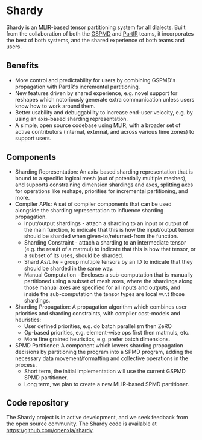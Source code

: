 # Shardy

Shardy is an MLIR-based tensor partitioning system for all dialects. Built from
the collaboration of both the [GSPMD](https://arxiv.org/abs/2105.04663) and
[PartIR](https://arxiv.org/abs/2401.11202) teams, it incorporates the best of
both systems, and the shared experience of both teams and users.

## Benefits

-   More control and predictability for users by combining GSPMD's propagation
    with PartIR's incremental partitioning.
-   New features driven by shared experience, e.g. novel support for reshapes
    which notoriously generate extra communication unless users know how to work
    around them.
-   Better usability and debuggability to increase end-user velocity, e.g. by
    using an axis-based sharding representation.
-   A simple, open source codebase using MLIR, with a broader set of active
    contributors (internal, external, and across various time zones) to support
    users.

## Components

*   Sharding Representation: An axis-based sharding representation that is bound
    to a specific logical mesh (out of potentially multiple meshes), and
    supports constraining dimension shardings and axes, splitting axes for
    operations like reshape, priorities for incremental partitioning, and more.
*   Compiler APIs: A set of compiler components that can be used alongside the
    sharding representation to influence sharding propagation.
    *   Input/output shardings - attach a sharding to an input or output of the
        main function, to indicate that this is how the input/output tensor
        should be sharded when given-to/returned-from the function.
    *   Sharding Constraint - attach a sharding to an intermediate tensor (e.g.
        the result of a matmul) to indicate that this is how that tensor, or a
        subset of its uses, should be sharded.
    *   Shard As/Like - group multiple tensors by an ID to indicate that they
        should be sharded in the same way.
    *   Manual Computation - Encloses a sub-computation that is manually
        partitioned using a subset of mesh axes, where the shardings along those
        manual axes are specified for all inputs and outputs, and inside the
        sub-computation the tensor types are local w.r.t those shardings.
*   Sharding Propagation: A propagation algorithm which combines user priorities
    and sharding constraints, with compiler cost-models and heuristics:
    *   User defined priorities, e.g. do batch parallelism then ZeRO
    *   Op-based priorities, e.g. element-wise ops first then matmuls, etc.
    *   More fine grained heuristics, e.g. prefer batch dimensions.
*   SPMD Partitioner: A component which lowers sharding propagation decisions by
    partitioning the program into a SPMD program, adding the necessary data
    movement/formatting and collective operations in the process.
    *   Short term, the initial implementation will use the current GSPMD SPMD
        partitioner.
    *   Long term, we plan to create a new MLIR-based SPMD partitioner.

## Code repository

The Shardy project is in active development, and we seek feedback from the open
source community. The Shardy code is available at
https://github.com/openxla/shardy.
